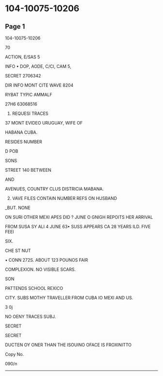 # 104-10075-10206

## Page 1

104-10075-10206

70

ACTION, E/SAS 5

INFO • DOP, AODE, C/CI, CAM 5,

SECRET 2706342

DIR INFO MONT CITE WAVE 8204

RYBAT TYPIC AMMALF

27H6 63068516

1. REQUESI TRACES

37 MONT EVIDEO URUGUAY, WIFE OF

HABANA CUBA.

RESIDES NUMBER

D POB

SONS

STREET 140 BETWEEN

AND

AVENUES, COUNTRY CLUS DISTRICIA MABANA.

2. VAVE FILES CONTAIN NUMBER REFS ON HUSBAND

_BUT. NONE

ON SURI OTHER MEXI APES DID ? JUNE O GNIGH REPOITS HER ARRIVAL

FROM SUSA SY ALI 4 JUNE 63• SUSS APPEARS CA 28 YEARS ILD. FIVE FEEI

SIX.

CHE ST NUT

• CONN 272S. ABOUT 123 POUNOS FAIR

COMPLEXION. NO VISIBLE SCARS.

SON

PATTENDS SCHOOL REXICO

CITY. SUBS MOTHY TRAVELLER FROM CUBA IO MEXI AND US.

3 0j

NO OENY TRACES SUBJ.

SECRET

SECRET

DUCTEN OY ONER THAN THE ISOUINO OFACE IS FROXINITTO

Copy No.

090/n

---

